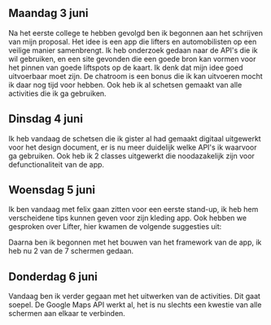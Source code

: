 ## Maandag 3 juni

Na het eerste college te hebben gevolgd ben ik begonnen aan het schrijven van mijn proposal. Het idee is een app die lifters en automobilisten 
op een veilige manier samenbrengt. Ik heb onderzoek gedaan naar de API's die ik wil gebruiken, en een site gevonden die een goede bron kan vormen
voor het pinnen van goede liftspots op de kaart. Ik denk dat mijn idee goed uitvoerbaar moet zijn. De chatroom is een bonus die ik kan uitvoeren mocht ik daar
nog tijd voor hebben. Ook heb ik al schetsen gemaakt van alle activities die ik ga gebruiken.

## Dinsdag 4 juni

Ik heb vandaag de schetsen die ik gister al had gemaakt digitaal uitgewerkt voor het design document, er is nu meer duidelijk welke API's ik waarvoor ga gebruiken.
Ook heb ik 2 classes uitgewerkt die noodazakelijk zijn voor defunctionaliteit van de app.

## Woensdag 5 juni

Ik ben vandaag met felix gaan zitten voor een eerste stand-up, ik heb hem verscheidene tips kunnen geven voor zijn kleding app. Ook hebben we gesproken over Lifter, hier kwamen
de volgende suggesties uit:



Daarna ben ik begonnen met het bouwen van het framework van de app, ik heb nu 2 van de 7 schermen gedaan.

## Donderdag 6 juni

Vandaag ben ik verder gegaan met het uitwerken van de activities. Dit gaat soepel. De Google Maps API werkt al, het is nu slechts een kwestie van alle schermen aan elkaar 
te verbinden.
